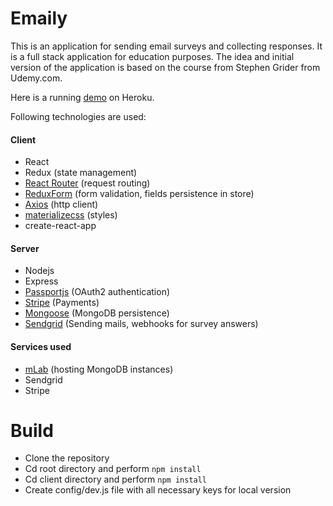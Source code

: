# Emaily
This is an application for sending email surveys and collecting responses. It is a full stack application for education purposes.
The idea and initial version of the application is based on the course from Stephen Grider from Udemy.com. 

Here is a running [demo](https://stormy-reaches-19231.herokuapp.com/) on Heroku.

Following technologies are used:
#### Client
* React
* Redux (state management)
* [React Router](https://github.com/ReactTraining/react-router) (request routing)
* [ReduxForm](https://redux-form.com/) (form validation, fields persistence in store)
* [Axios](https://github.com/axios/axios) (http client)
* [materializecss](https://materializecss.com/) (styles)
* create-react-app

#### Server
* Nodejs
* Express
* [Passportjs](http://www.passportjs.org/) (OAuth2 authentication)
* [Stripe](https://stripe.com/) (Payments)
* [Mongoose](https://mongoosejs.com/) (MongoDB persistence)
* [Sendgrid](https://sendgrid.com/) (Sending mails, webhooks for survey answers)

#### Services used
* [mLab](https://mlab.com/) (hosting MongoDB instances)
* Sendgrid
* Stripe


# Build
* Clone the repository
* Cd root directory and perform `npm install`
* Cd client directory and perform `npm install`
* Create config/dev.js file with all necessary keys for local version
